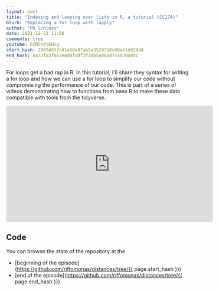 ```yaml
---
layout: post
title: "Indexing and looping over lists in R, a tutorial (CC174)"
blurb: "Replacing a for loop with lapply"
author: "PD Schloss"
date: 2021-12-23 11:00
comments: true
youtube: DZN5nXtEHcg
start_hash: 29054557cd1e60e97ab5a3529358c60ab1dd29d4
end_hash: aa72fa3f662e6d0fddf3f10b5408ad7c4029a0dc
---
```


For loops get a bad rap in R. In this tutorial, I'll share they syntax for writing a for loop and how we can use a for loop to simplify our code without compromising the performance of our code. This is part of a series of videos demonstrating how to functions from base R to make these data compatible with tools from the tidyverse.


<iframe style="margin: 0 auto;display:block;" width="560" height="315" src="https://www.youtube.com/embed/{{ page.youtube }}" frameborder="0" allow="accelerometer; autoplay; encrypted-media; gyroscope; picture-in-picture" allowfullscreen></iframe>


## Code

You can browse the state of the repository at the
* [beginning of the episode](https://github.com/riffomonas/distances/tree/{{ page.start_hash }})
* [end of the episode](https://github.com/riffomonas/distances/tree/{{ page.end_hash }})
